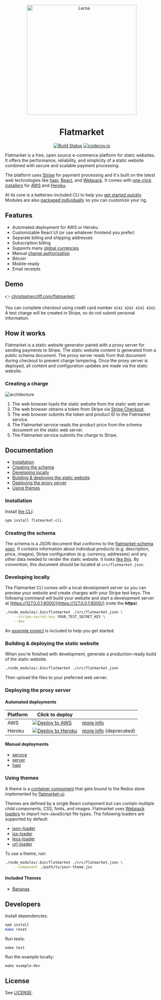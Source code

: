 <p align="center">
  <img alt="Lerna" src="https://raw.githubusercontent.com/christophercliff/flatmarket/master/packages/flatmarket-example/src/images/pineapple.png" width="360" />
</p>

<h1 align="center">Flatmarket</h1>

<p align="center">
    <a href="https://circleci.com/gh/christophercliff/flatmarket"><img src="https://camo.githubusercontent.com/5843fae6a2c92bed031acbc78027a2b0d5f0061c/68747470733a2f2f636972636c6563692e636f6d2f67682f6368726973746f70686572636c6966662f666c61746d61726b65742e7376673f7374796c653d736869656c64" alt="Build Status" data-canonical-src="https://circleci.com/gh/christophercliff/flatmarket.svg?style=shield" style="max-width:100%;"></a> <a href="http://codecov.io/github/christophercliff/flatmarket?branch=master"><img src="https://camo.githubusercontent.com/ea3c9df6a64408856944933ba4a73f3ea680e47b/687474703a2f2f636f6465636f762e696f2f6769746875622f6368726973746f70686572636c6966662f666c61746d61726b65742f636f7665726167652e7376673f6272616e63683d6d6173746572" alt="codecov.io" data-canonical-src="http://codecov.io/github/christophercliff/flatmarket/coverage.svg?branch=master" style="max-width:100%;"></a>
</p>

Flatmarket is a free, open source e-commerce platform for static websites. It offers the performance, reliability, and simplicity of a static website combined with secure and scalable payment processing.

The platform uses [Stripe](https://stripe.com/) for payment processing and it's built on the latest web technologies like [hapi](http://hapijs.com/), [React](http://facebook.github.io/react/), and [Webpack](http://webpack.github.io/). It comes with [one-click installers](#automated-deployments) for [AWS](https://aws.amazon.com/lambda/) and [Heroku](https://www.heroku.com/).

At its core is a batteries-included CLI to help you [get started quickly](#documentation) Modules are also [packaged individually](packages) so you can customize your rig.

## Features

- Automated deployment for AWS or Heroku
- Customizable React UI (or use whatever frontend you prefer)
- Separate billing and shipping addresses
- Subscription billing
- Supports many [global currencies](https://support.stripe.com/questions/which-currencies-does-stripe-support)
- Manual [charge authorization](https://support.stripe.com/questions/does-stripe-support-authorize-and-capture)
- Bitcoin
- Mobile-ready
- Email receipts

## Demo

:point_right: [christophercliff.com/flatmarket/](https://christophercliff.com/flatmarket/)

You can complete checkout using credit card number `4242 4242 4242 4242`. A test charge will be created in Stripe, so do not submit personal information.

## How it works

Flatmarket is a static website generator paired with a proxy server for sending payments to Stripe. The static website content is generated from a public schema document. The proxy server reads from that document during checkout to prevent charge tampering. Once the proxy server is deployed, all content and configuration updates are made via the static website.

### Creating a charge

![architecture](https://cloud.githubusercontent.com/assets/317601/13714569/ff27bb1e-e794-11e5-9861-c04a94f56d35.png)

1. The web browser loads the static website from the static web server.
2. The web browser obtains a token from Stripe via [Stripe Checkout](https://stripe.com/checkout).
3. The web browser submits the token and product ID to the Flatmarket service.
4. The Flatmarket service reads the product price from the schema document on the static web server.
5. The Flatmarket service submits the charge to Stripe.

## Documentation

- [Installation](#installation)
- [Creating the schema](#creating-the-schema)
- [Developing locally](#developing-locally)
- [Building & deploying the static website](#building-deploying-the-static-website)
- [Deploying the proxy server](#deploying-the-proxy-server)
- [Using themes](#using-themes)

### Installation

Install [the CLI](packages/flatmarket-cli):

```sh
npm install flatmarket-cli
```

### Creating the schema

The schema is a JSON document that conforms to the [flatmarket-schema spec](packages/flatmarket-schema). It contains information about individual products (e.g. description, price, images), Stripe configuration (e.g. currency, addresses) and any other data needed to render the static website. It looks [like this](packages/flatmarket-example/src/flatmarket.json). By convention, this document should be located at `src/flatmarket.json`.

### Developing locally

The Flatmarket CLI comes with a local development server so you can preview your website and create charges with your Stripe test keys. The following command will build your website and start a development server at [https://127.0.0.1:8000/](https://127.0.0.1:8000/) (note the ***https***).

```sh
./node_modules/.bin/flatmarket ./src/flatmarket.json \
    --stripe-secret-key YOUR_TEST_SECRET_KEY \
    --dev
```

An [example project](packages/flatmarket-example) is included to help you get started.

### Building & deploying the static website

When you're finished with development, generate a production-ready build of the static website.

```sh
./node_modules/.bin/flatmarket ./src/flatmarket.json
```

Then upload the files to your preferred web server.

### Deploying the proxy server

#### Automated deployments

Platform | Click to deploy | &nbsp;
---|---|---
AWS | [![Deploy to AWS](https://s3.amazonaws.com/cloudformation-examples/cloudformation-launch-stack.png)](https://console.aws.amazon.com/cloudformation/home?region=region#/stacks/new?stackName=Flatmarket&templateURL=https://raw.githubusercontent.com/christophercliff/flatmarket/master/packages/flatmarket-aws/template.json) | [more info](packages/flatmarket-aws)
Heroku | [![Deploy to Heroku](https://www.herokucdn.com/deploy/button.svg)](https://heroku.com/deploy?template=https://github.com/christophercliff/flatmarket-server-heroku) | [more info](https://github.com/christophercliff/flatmarket-server-heroku) (deprecated)

#### Manual deployments

- [service](packages/flatmarket-service)
- [server](packages/flatmarket-server)
- [hapi](packages/flatmarket-hapi)

### Using themes

A theme is a [container component](http://redux.js.org/docs/basics/UsageWithReact.html#presentational-and-container-components) that gets bound to the Redux store implemented by [flatmarket-ui](packages/flatmarket-ui).

Themes are defined by a single React component but can contain multiple child components, CSS, fonts, and images. Flatmarket uses [Webpack loaders](https://webpack.github.io/docs/using-loaders.html) to import non-JavaScript file types. The following loaders are supported by default:

- [json-loader](https://www.npmjs.com/package/json-loader)
- [jsx-loader](https://www.npmjs.com/package/jsx-loader)
- [less-loader](https://www.npmjs.com/package/less-loader)
- [url-loader](https://www.npmjs.com/package/url-loader)

To use a theme, run:

```sh
./node_modules/.bin/flatmarket ./src/flatmarket.json \
    --component ./path/to/your-theme.jsx
```

#### Included Themes

- [Bananas](packages/flatmarket-theme-bananas)

## Developers

Install dependencies:

```sh
npm install
make reset
```

Run tests:

```
make test
```

Run the example locally:

```
make example-dev
```

## License

See [LICENSE](https://github.com/christophercliff/flatmarket/blob/master/LICENSE.md).
